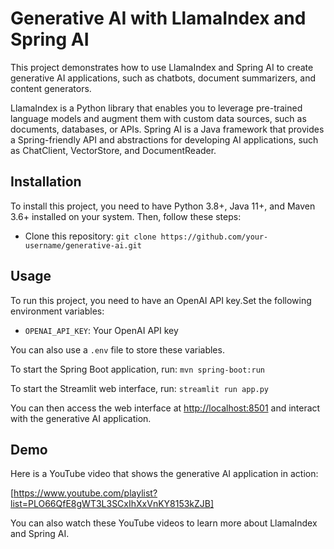 # Generative AI with LlamaIndex and Spring AI

This project demonstrates how to use LlamaIndex and Spring AI to create generative AI applications, such as chatbots, document summarizers, and content generators.

LlamaIndex is a Python library that enables you to leverage pre-trained language models and augment them with custom data sources, such as documents, databases, or APIs. Spring AI is a Java framework that provides a Spring-friendly API and abstractions for developing AI applications, such as ChatClient, VectorStore, and DocumentReader.

## Installation

To install this project, you need to have Python 3.8+, Java 11+, and Maven 3.6+ installed on your system. Then, follow these steps:

- Clone this repository: `git clone https://github.com/your-username/generative-ai.git`

## Usage

To run this project, you need to have an OpenAI API key.Set the following environment variables:

- `OPENAI_API_KEY`: Your OpenAI API key

You can also use a `.env` file to store these variables. 

To start the Spring Boot application, run: `mvn spring-boot:run`

To start the Streamlit web interface, run: `streamlit run app.py`

You can then access the web interface at [http://localhost:8501](^7^) and interact with the generative AI application.

## Demo

Here is a YouTube video that shows the generative AI application in action:

[https://www.youtube.com/playlist?list=PLO66QfE8gWT3L3SCxIhXxVnKY8153kZJB]

You can also watch these YouTube videos to learn more about LlamaIndex and Spring AI.
